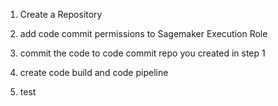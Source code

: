1. Create a Repository 


2. add code commit permissions to Sagemaker Execution Role


3. commit the code to code commit repo you created in step 1


4. create code build and code pipeline 


5. test